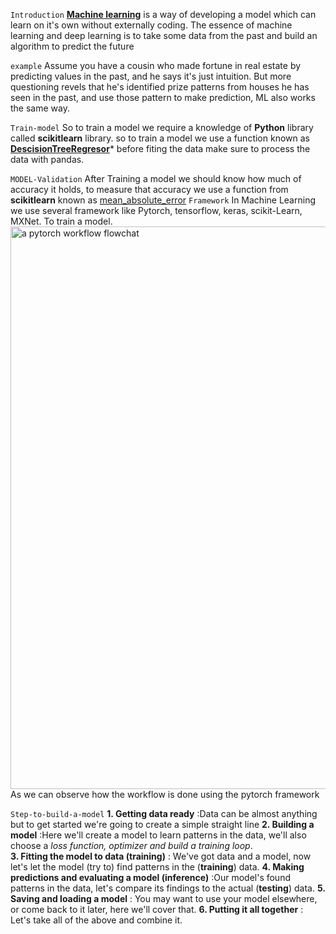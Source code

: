 `Introduction`
**[Machine learning](https://www.ibm.com/design/ai/basics/ml/)** is a way of developing a model which can learn on it's own without externally coding. The essence of machine learning and deep learning is to take some data from the past and build an algorithm to predict the future

`example`
Assume you have a cousin who made fortune in real estate  by predicting values in the past, and he says it's just intuition. But more questioning revels that he's identified prize patterns from houses he has seen in the past, and use those pattern to make prediction, ML also works the same way.

`Train-model`
So to train a model we require a knowledge of **Python** library called **scikitlearn** library. so to train a model we use a function known as **[DescisionTreeRegresor](https://scikit-learn.org/stable/modules/generated/sklearn.tree.DecisionTreeRegressor.html)*** before fiting the data make sure to process the data with pandas.

`MODEL-Validation`
After Training a model we should know how much of accuracy it holds, to measure that accuracy we use a function from **scikitlearn** known as [mean_absolute_error](https://scikit-learn.org/stable/modules/generated/sklearn.metrics.mean_absolute_error.html)
`Framework`
In Machine Learning we use several framework like Pytorch, tensorflow, keras, scikit-Learn, MXNet. To train a model.
<img src="https://raw.githubusercontent.com/mrdbourke/pytorch-deep-learning/main/images/01_a_pytorch_workflow.png" width=900 alt="a pytorch workflow flowchat"/>
As we can observe how the workflow is done using the pytorch framework

`Step-to-build-a-model`
 **1. Getting data ready**  :Data can be almost anything but to get started we're going to create a                                             simple straight line 
  **2. Building a model**  :Here we'll create a model to learn patterns in the data, we'll also choose a                                       _loss function, optimizer and build a training loop_.  
**3. Fitting the model to data (training)** : We've got data and a model, now let's let the model                                                                       (try to) find patterns in the (**training**) data. 
 **4. Making predictions and evaluating a model (inference)** :Our model's found patterns in the                                                                       data, let's compare its findings to the actual (**testing**) data. 
 **5. Saving and loading a model** : You may want to use your model elsewhere, or come back to it                                                         later, here we'll cover that. 
 **6. Putting it all together** : Let's take all of the above and combine it. 
